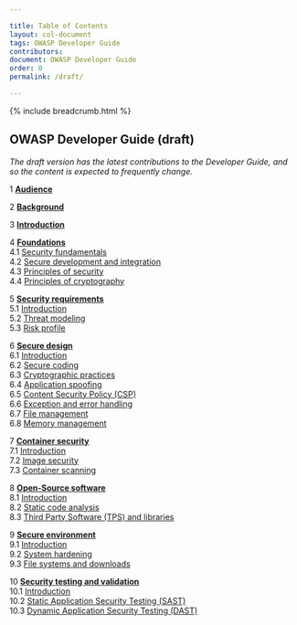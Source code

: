 ```yaml
---

title: Table of Contents
layout: col-document
tags: OWASP Developer Guide
contributors:
document: OWASP Developer Guide
order: 0
permalink: /draft/

---
```


{% include breadcrumb.html %}

## OWASP Developer Guide (draft)

_The draft version has the latest contributions to the Developer Guide,
and so the content is expected to frequently change._

1 **[Audience](01-audience.md)**

2 **[Background](02-background.md)**

3 **[Introduction](03-introduction.md)**

4 **[Foundations](04-foundations/toc.md)**  
4.1 [Security fundamentals](04-foundations/01-security-fundamentals.md)  
4.2 [Secure development and integration](04-foundations/02-secure-development.md)  
4.3 [Principles of security](04-foundations/03-security-principles.md)  
4.4 [Principles of cryptography](04-foundations/04-crypto-principles.md)  

5 **[Security requirements](05-security-requirements/toc.md)**  
5.1 [Introduction](05-security-requirements/01-security-requirements.md)  
5.2 [Threat modeling](05-security-requirements/02-threat-modeling.md)  
5.3 [Risk profile](05-security-requirements/03-risk-profile.md)  

6 **[Secure design](06-secure-design/toc.md)**  
6.1 [Introduction](06-secure-design/01-secure-design.md)  
6.2 [Secure coding](06-secure-design/02-secure-coding.md)  
6.3 [Cryptographic practices](06-secure-design/03-cryptographic-practices.md)  
6.4 [Application spoofing](06-secure-design/04-application-spoofing.md)  
6.5 [Content Security Policy (CSP)](06-secure-design/05-content-security-policy.md)  
6.6 [Exception and error handling](06-secure-design/06-exception-error-handling.md)  
6.7 [File management](06-secure-design/07-file-management.md)  
6.8 [Memory management](06-secure-design/08-memory-management.md)  

7 **[Container security](07-container-security/toc.md)**  
7.1 [Introduction](07-container-security/01-container-security.md)  
7.2 [Image security](07-container-security/02-image-security.md)  
7.3 [Container scanning](07-container-security/03-container-scanning.md)  

8 **[Open-Source software](08-open-source-software/toc.md)**  
8.1 [Introduction](08-open-source-software/01-open-source-software.md)  
8.2 [Static code analysis](08-open-source-software/02-sca.md)  
8.3 [Third Party Software (TPS) and libraries](08-open-source-software/03-tps.md)  

9 **[Secure environment](09-secure-environment/toc.md)**  
9.1 [Introduction](09-secure-environment/01-secure-environment.md)  
9.2 [System hardening](09-secure-environment/02-system-hardening.md)  
9.3 [File systems and downloads](09-secure-environment/03-files.md)  

10 **[Security testing and validation](10-security-testing-validation/toc.md)**  
10.1 [Introduction](10-security-testing-validation/01-security-testing-validation.md)  
10.2 [Static Application Security Testing (SAST)](10-security-testing-validation/02-sast.md)  
10.3 [Dynamic Application Security Testing (DAST)](10-security-testing-validation/03-dast.md)  
